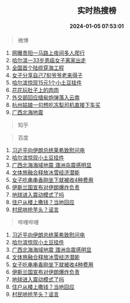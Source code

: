 <div align="center"><h2>实时热搜榜</h2><h4>2024-01-05 07:53:01</h4></div>

> 微博  

1. [网曝贵阳一马路上夜间多人爬行](https://s.weibo.com/weibo?q=%23%E7%BD%91%E6%9B%9D%E8%B4%B5%E9%98%B3%E4%B8%80%E9%A9%AC%E8%B7%AF%E4%B8%8A%E5%A4%9C%E9%97%B4%E5%A4%9A%E4%BA%BA%E7%88%AC%E8%A1%8C%23&t=31&band_rank=1&Refer=top)<br />
2. [哈尔滨一33岁患癌女子离家出走](https://s.weibo.com/weibo?q=%23%E5%93%88%E5%B0%94%E6%BB%A8%E4%B8%8033%E5%B2%81%E6%82%A3%E7%99%8C%E5%A5%B3%E5%AD%90%E7%A6%BB%E5%AE%B6%E5%87%BA%E8%B5%B0%23&t=31&band_rank=2&Refer=top)<br />
3. [全国首个陆缆穿海工程](https://s.weibo.com/weibo?q=%23%E5%85%A8%E5%9B%BD%E9%A6%96%E4%B8%AA%E9%99%86%E7%BC%86%E7%A9%BF%E6%B5%B7%E5%B7%A5%E7%A8%8B%23&t=31&band_rank=3&Refer=top)<br />
4. [女子分享自己7旬爷爷老来得子](https://s.weibo.com/weibo?q=%23%E5%A5%B3%E5%AD%90%E5%88%86%E4%BA%AB%E8%87%AA%E5%B7%B17%E6%97%AC%E7%88%B7%E7%88%B7%E8%80%81%E6%9D%A5%E5%BE%97%E5%AD%90%23&t=31&band_rank=4&Refer=top)<br />
5. [哈尔滨惊现15元1个小土豆挂件](https://s.weibo.com/weibo?q=%23%E5%93%88%E5%B0%94%E6%BB%A8%E6%83%8A%E7%8E%B015%E5%85%831%E4%B8%AA%E5%B0%8F%E5%9C%9F%E8%B1%86%E6%8C%82%E4%BB%B6%23&t=31&band_rank=5&Refer=top)<br />
6. [花花玩肚子上的肉肉](https://s.weibo.com/weibo?q=%23%E8%8A%B1%E8%8A%B1%E7%8E%A9%E8%82%9A%E5%AD%90%E4%B8%8A%E7%9A%84%E8%82%89%E8%82%89%23&t=31&band_rank=6&Refer=top)<br />
7. [外交部回应缅甸炮弹落入云南](https://s.weibo.com/weibo?q=%23%E5%A4%96%E4%BA%A4%E9%83%A8%E5%9B%9E%E5%BA%94%E7%BC%85%E7%94%B8%E7%82%AE%E5%BC%B9%E8%90%BD%E5%85%A5%E4%BA%91%E5%8D%97%23&t=31&band_rank=7&Refer=top)<br />
8. [杭州姑娘一句想吃冻梨司机直接下车买](https://s.weibo.com/weibo?q=%23%E6%9D%AD%E5%B7%9E%E5%A7%91%E5%A8%98%E4%B8%80%E5%8F%A5%E6%83%B3%E5%90%83%E5%86%BB%E6%A2%A8%E5%8F%B8%E6%9C%BA%E7%9B%B4%E6%8E%A5%E4%B8%8B%E8%BD%A6%E4%B9%B0%23&t=31&band_rank=8&Refer=top)<br />
9. [广西北海地震](https://s.weibo.com/weibo?q=%23%E5%B9%BF%E8%A5%BF%E5%8C%97%E6%B5%B7%E5%9C%B0%E9%9C%87%23&t=31&band_rank=9&Refer=top)<br />

> 知乎  


> 百度  

1. [习近平向伊朗总统莱希致慰问电](https://www.baidu.com/s?wd=%E4%B9%A0%E8%BF%91%E5%B9%B3%E5%90%91%E4%BC%8A%E6%9C%97%E6%80%BB%E7%BB%9F%E8%8E%B1%E5%B8%8C%E8%87%B4%E6%85%B0%E9%97%AE%E7%94%B5&sa=fyb_news&rsv_dl=fyb_news)<br />
2. [哈尔滨惊现小土豆挂件](https://www.baidu.com/s?wd=%E5%93%88%E5%B0%94%E6%BB%A8%E6%83%8A%E7%8E%B0%E5%B0%8F%E5%9C%9F%E8%B1%86%E6%8C%82%E4%BB%B6&sa=fyb_news&rsv_dl=fyb_news)<br />
3. [广西北海海域地震 涠洲岛震感明显](https://www.baidu.com/s?wd=%E5%B9%BF%E8%A5%BF%E5%8C%97%E6%B5%B7%E6%B5%B7%E5%9F%9F%E5%9C%B0%E9%9C%87+%E6%B6%A0%E6%B4%B2%E5%B2%9B%E9%9C%87%E6%84%9F%E6%98%8E%E6%98%BE&sa=fyb_news&rsv_dl=fyb_news)<br />
4. [文体旅融合释放冰雪经济潜能](https://www.baidu.com/s?wd=%E6%96%87%E4%BD%93%E6%97%85%E8%9E%8D%E5%90%88%E9%87%8A%E6%94%BE%E5%86%B0%E9%9B%AA%E7%BB%8F%E6%B5%8E%E6%BD%9C%E8%83%BD&sa=fyb_news&rsv_dl=fyb_news)<br />
5. [女子吃串串香刚坐下就被收4种费用](https://www.baidu.com/s?wd=%E5%A5%B3%E5%AD%90%E5%90%83%E4%B8%B2%E4%B8%B2%E9%A6%99%E5%88%9A%E5%9D%90%E4%B8%8B%E5%B0%B1%E8%A2%AB%E6%94%B64%E7%A7%8D%E8%B4%B9%E7%94%A8&sa=fyb_news&rsv_dl=fyb_news)<br />
6. [伊斯兰国宣布对伊朗爆炸负责](https://www.baidu.com/s?wd=%E4%BC%8A%E6%96%AF%E5%85%B0%E5%9B%BD%E5%AE%A3%E5%B8%83%E5%AF%B9%E4%BC%8A%E6%9C%97%E7%88%86%E7%82%B8%E8%B4%9F%E8%B4%A3&sa=fyb_news&rsv_dl=fyb_news)<br />
7. [地球进入震动模式了吗](https://www.baidu.com/s?wd=%E5%9C%B0%E7%90%83%E8%BF%9B%E5%85%A5%E9%9C%87%E5%8A%A8%E6%A8%A1%E5%BC%8F%E4%BA%86%E5%90%97&sa=fyb_news&rsv_dl=fyb_news)<br />
8. [住户从楼上撒钱？当地回应](https://www.baidu.com/s?wd=%E4%BD%8F%E6%88%B7%E4%BB%8E%E6%A5%BC%E4%B8%8A%E6%92%92%E9%92%B1%EF%BC%9F%E5%BD%93%E5%9C%B0%E5%9B%9E%E5%BA%94&sa=fyb_news&rsv_dl=fyb_news)<br />
9. [村民哄抢芋头？谣言](https://www.baidu.com/s?wd=%E6%9D%91%E6%B0%91%E5%93%84%E6%8A%A2%E8%8A%8B%E5%A4%B4%EF%BC%9F%E8%B0%A3%E8%A8%80&sa=fyb_news&rsv_dl=fyb_news)<br />

> 哔哩哔哩  

1. [习近平向伊朗总统莱希致慰问电](https://www.baidu.com/s?wd=%E4%B9%A0%E8%BF%91%E5%B9%B3%E5%90%91%E4%BC%8A%E6%9C%97%E6%80%BB%E7%BB%9F%E8%8E%B1%E5%B8%8C%E8%87%B4%E6%85%B0%E9%97%AE%E7%94%B5&sa=fyb_news&rsv_dl=fyb_news)<br />
2. [哈尔滨惊现小土豆挂件](https://www.baidu.com/s?wd=%E5%93%88%E5%B0%94%E6%BB%A8%E6%83%8A%E7%8E%B0%E5%B0%8F%E5%9C%9F%E8%B1%86%E6%8C%82%E4%BB%B6&sa=fyb_news&rsv_dl=fyb_news)<br />
3. [广西北海海域地震 涠洲岛震感明显](https://www.baidu.com/s?wd=%E5%B9%BF%E8%A5%BF%E5%8C%97%E6%B5%B7%E6%B5%B7%E5%9F%9F%E5%9C%B0%E9%9C%87+%E6%B6%A0%E6%B4%B2%E5%B2%9B%E9%9C%87%E6%84%9F%E6%98%8E%E6%98%BE&sa=fyb_news&rsv_dl=fyb_news)<br />
4. [文体旅融合释放冰雪经济潜能](https://www.baidu.com/s?wd=%E6%96%87%E4%BD%93%E6%97%85%E8%9E%8D%E5%90%88%E9%87%8A%E6%94%BE%E5%86%B0%E9%9B%AA%E7%BB%8F%E6%B5%8E%E6%BD%9C%E8%83%BD&sa=fyb_news&rsv_dl=fyb_news)<br />
5. [女子吃串串香刚坐下就被收4种费用](https://www.baidu.com/s?wd=%E5%A5%B3%E5%AD%90%E5%90%83%E4%B8%B2%E4%B8%B2%E9%A6%99%E5%88%9A%E5%9D%90%E4%B8%8B%E5%B0%B1%E8%A2%AB%E6%94%B64%E7%A7%8D%E8%B4%B9%E7%94%A8&sa=fyb_news&rsv_dl=fyb_news)<br />
6. [伊斯兰国宣布对伊朗爆炸负责](https://www.baidu.com/s?wd=%E4%BC%8A%E6%96%AF%E5%85%B0%E5%9B%BD%E5%AE%A3%E5%B8%83%E5%AF%B9%E4%BC%8A%E6%9C%97%E7%88%86%E7%82%B8%E8%B4%9F%E8%B4%A3&sa=fyb_news&rsv_dl=fyb_news)<br />
7. [地球进入震动模式了吗](https://www.baidu.com/s?wd=%E5%9C%B0%E7%90%83%E8%BF%9B%E5%85%A5%E9%9C%87%E5%8A%A8%E6%A8%A1%E5%BC%8F%E4%BA%86%E5%90%97&sa=fyb_news&rsv_dl=fyb_news)<br />
8. [住户从楼上撒钱？当地回应](https://www.baidu.com/s?wd=%E4%BD%8F%E6%88%B7%E4%BB%8E%E6%A5%BC%E4%B8%8A%E6%92%92%E9%92%B1%EF%BC%9F%E5%BD%93%E5%9C%B0%E5%9B%9E%E5%BA%94&sa=fyb_news&rsv_dl=fyb_news)<br />
9. [村民哄抢芋头？谣言](https://www.baidu.com/s?wd=%E6%9D%91%E6%B0%91%E5%93%84%E6%8A%A2%E8%8A%8B%E5%A4%B4%EF%BC%9F%E8%B0%A3%E8%A8%80&sa=fyb_news&rsv_dl=fyb_news)<br />
